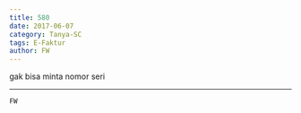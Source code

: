 ```yaml
---
title: 580
date: 2017-06-07
category: Tanya-SC
tags: E-Faktur
author: FW
---
```


gak bisa minta nomor seri

---



`FW`
